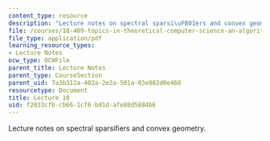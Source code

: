 ```yaml
---
content_type: resource
description: "Lecture notes on spectral sparsi\uFB01ers and convex geometry."
file: /courses/18-409-topics-in-theoretical-computer-science-an-algorithmists-toolkit-fall-2009/f2033cfbcb661cf6bd1dafe80d5884b6_MIT18_409F09_scribe10.pdf
file_type: application/pdf
learning_resource_types:
- Lecture Notes
ocw_type: OCWFile
parent_title: Lecture Notes
parent_type: CourseSection
parent_uid: 7a3b312a-402a-2e2a-501a-03e802d0e460
resourcetype: Document
title: Lecture 10
uid: f2033cfb-cb66-1cf6-bd1d-afe80d5884b6
---
```

Lecture notes on spectral sparsiﬁers and convex geometry.

